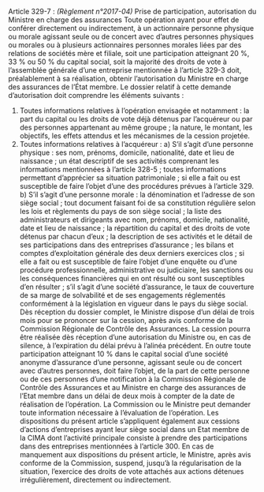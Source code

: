 Article 329-7 : _(Règlement n°2017-04)_ Prise de participation, autorisation du Ministre en charge des assurances
Toute opération ayant pour effet de conférer directement ou indirectement, à un actionnaire personne physique ou morale agissant seule ou de concert avec d’autres personnes physiques ou morales ou à plusieurs actionnaires personnes morales liées par des relations de sociétés mère et filiale, soit une participation atteignant 20 %, 33 % ou 50 % du capital social, soit la majorité des droits de vote à l’assemblée générale d’une entreprise mentionnée à l’article 329-3 doit, préalablement à sa réalisation, obtenir l’autorisation du Ministre en charge des assurances de l’État membre.
Le dossier relatif à cette demande d’autorisation doit comprendre les éléments suivants :
1) Toutes informations relatives à l’opération envisagée et notamment :
la part du capital ou les droits de vote déjà détenus par l’acquéreur ou par des personnes appartenant au même groupe ;
la nature, le montant, les objectifs, les effets attendus et les mécanismes de la cession projetée.
2) Toutes informations relatives à l’acquéreur :
a) S’il s’agit d’une personne physique :
ses nom, prénoms, domicile, nationalité, date et lieu de naissance ;
un état descriptif de ses activités comprenant les informations mentionnées à l’article 328-5 ;
toutes informations permettant d’apprécier sa situation patrimoniale ;
si elle a fait ou est susceptible de faire l’objet d’une des procédures prévues à l’article 329.
b) S’il s’agit d’une personne morale :
la dénomination et l’adresse de son siège social ;
tout document faisant foi de sa constitution régulière selon les lois et règlements du pays de son siège social ;
la liste des administrateurs et dirigeants avec nom, prénoms, domicile, nationalité, date et lieu de naissance ;
la répartition du capital et des droits de vote détenus par chacun d’eux ;
la description de ses activités et le détail de ses participations dans des entreprises d’assurance ;
les bilans et comptes d’exploitation générale des deux derniers exercices clos ;
si elle a fait ou est susceptible de faire l’objet d’une enquête ou d’une procédure professionnelle, administrative ou judiciaire, les sanctions ou les conséquences financières qui en ont résulté ou sont susceptibles d’en résulter ;
s’il s’agit d’une société d’assurance, le taux de couverture de sa marge de solvabilité et de ses engagements réglementés conformément à la législation en vigueur dans le pays du siège social.
Dès réception du dossier complet, le Ministre dispose d’un délai de trois mois pour se prononcer sur la cession, après avis conforme de la Commission Régionale de Contrôle des Assurances.
La cession pourra être réalisée dès réception d’une autorisation du Ministre ou, en cas de silence, à l’expiration du délai prévu à l’alinéa précédent.
En outre toute participation atteignant 10 % dans le capital social d’une société anonyme d’assurance d’une personne, agissant seule ou de concert avec d’autres personnes, doit faire l’objet, de la part de cette personne ou de ces personnes d’une notification à la Commission Régionale de Contrôle des Assurances et au Ministre en charge des assurances de l’Etat membre dans un délai de deux mois à compter de la date de réalisation de l’opération.
La Commission ou le Ministre peut demander toute information nécessaire à l’évaluation de l’opération.
Les dispositions du présent article s’appliquent également aux cessions d’actions d’entreprises ayant leur siège social dans un Etat membre de la CIMA dont l’activité principale consiste à prendre des participations dans des entreprises mentionnées à l’article 300.
En cas de manquement aux dispositions du présent article, le Ministre, après avis conforme de la Commission, suspend, jusqu’à la régularisation de la situation, l’exercice des droits de vote attachés aux actions détenues irrégulièrement, directement ou indirectement.